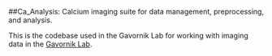 ##Ca_Analysis: Calcium imaging suite for data management, preprocessing, and analysis.

This is the codebase used in the Gavornik Lab for working with imaging data in the [Gavornik Lab](https://gavorniklab.bu.edu/).
